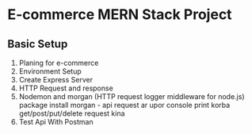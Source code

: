 # E-commerce MERN Stack Project

## Basic Setup

1.  Planing for e-commerce
2.  Environment Setup 
3.  Create Express Server
4.  HTTP Request and response
5. Nodemon and morgan (HTTP request logger middleware for node.js) package install
morgan - api request ar upor console print korba get/post/put/delete request kina
6. Test Api With Postman


